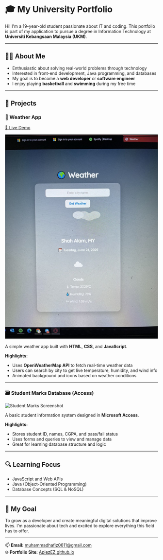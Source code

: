 # 🎓 My University Portfolio

Hi! I'm a 19-year-old student passionate about IT and coding. This portfolio is part of my application to pursue a degree in Information Technology at **Universiti Kebangsaan Malaysia (UKM)**.

---

## 👨‍💻 About Me

- Enthusiastic about solving real-world problems through technology
- Interested in front-end development, Java programming, and databases
- My goal is to become a **web developer** or **software engineer**
- I enjoy playing **basketball** and **swimming** during my free time

---

## 🧠 Projects

### 📱 Weather App  
[🔗 Live Demo](https://apiezez.github.io/)

![Weather App Screenshot](https://github.com/ApiezEZ/ApiezEZ.github.io/raw/main/weather-app/Weather-app%20ss.jpg)

A simple weather app built with **HTML**, **CSS**, and **JavaScript**.

**Highlights:**
- Uses **OpenWeatherMap API** to fetch real-time weather data
- Users can search by city to get live temperature, humidity, and wind info
- Animated background and icons based on weather conditions

---

### 🗃️ Student Marks Database (Access)

![Student Marks Screenshot](https://github.com/user-attachments/assets/5192902a-eed4-4692-834f-7ea583f7afc9)

A basic student information system designed in **Microsoft Access**.

**Highlights:**
- Stores student ID, names, CGPA, and pass/fail status
- Uses forms and queries to view and manage data
- Great for learning database structure and logic

---

## 🔍 Learning Focus

- JavaScript and Web APIs  
- Java (Object-Oriented Programming)  
- Database Concepts (SQL & NoSQL)

---

## 🎯 My Goal

To grow as a developer and create meaningful digital solutions that improve lives. I’m passionate about tech and excited to explore everything this field has to offer.

---

📫 **Email:** muhammadhafiz0611@gmail.com  
🌐 **Portfolio Site:** [ApiezEZ.github.io](https://apiezez.github.io/)
